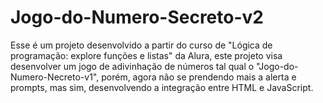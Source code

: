# Jogo-do-Numero-Secreto-v2
Esse é um projeto desenvolvido a partir do curso de "Lógica de programação: explore funções e listas" da Alura, este projeto visa desenvolver um jogo de adivinhação de números tal qual o "Jogo-do-Numero-Necreto-v1", porém, agora não se prendendo mais a alerta e prompts, mas sim, desenvolvendo a integração entre HTML e JavaScript.
